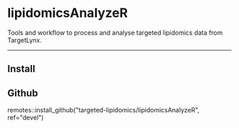lipidomicsAnalyzeR
==============================================

Tools and workflow to process and analyse targeted lipidomics data from TargetLynx.

------------
Install
------------


Github
------------

remotes::install_github("targeted-lipidomics/lipidomicsAnalyzeR", ref="devel")
